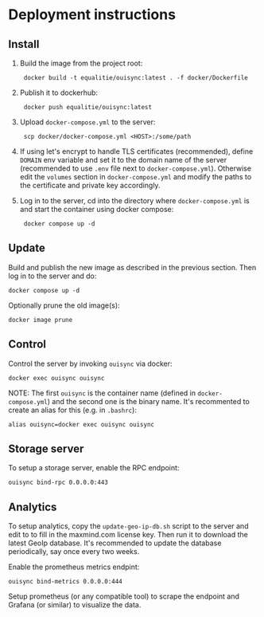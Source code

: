 # Deployment instructions

## Install

1. Build the image from the project root:

        docker build -t equalitie/ouisync:latest . -f docker/Dockerfile

2. Publish it to dockerhub:

        docker push equalitie/ouisync:latest

3. Upload `docker-compose.yml` to the server:

        scp docker/docker-compose.yml <HOST>:/some/path

4. If using let's encrypt to handle TLS certificates (recommended), define `DOMAIN` env variable
and set it to the domain name of the server (recommended to use `.env` file next to
`docker-compose.yml`). Otherwise edit the `volumes` section in `docker-compose.yml` and modify the
paths to the certificate and private key accordingly.

5. Log in to the server, cd into the directory where `docker-compose.yml` is and start the
container using docker compose:

        docker compose up -d

## Update

Build and publish the new image as described in the previous section. Then log in to the server and
do:

    docker compose up -d

Optionally prune the old image(s):

    docker image prune

## Control

Control the server by invoking `ouisync` via docker:

    docker exec ouisync ouisync

NOTE: The first `ouisync` is the container name (defined in `docker-compose.yml`) and the second
one is the binary name. It's recommented to create an alias for this (e.g. in `.bashrc`):

    alias ouisync=docker exec ouisync ouisync

## Storage server

To setup a storage server, enable the RPC endpoint:

    ouisync bind-rpc 0.0.0.0:443

## Analytics

To setup analytics, copy the `update-geo-ip-db.sh` script to the server and edit to to fill in the
maxmind.com license key. Then run it to download the latest GeoIp database. It's recommended to
update the database periodically, say once every two weeks.

Enable the prometheus metrics endpint:

    ouisync bind-metrics 0.0.0.0:444

Setup prometheus (or any compatible tool) to scrape the endpoint and Grafana (or similar) to
visualize the data.